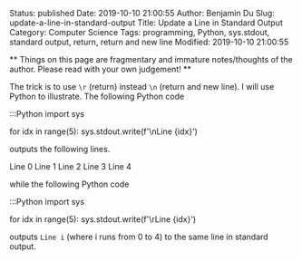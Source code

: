 Status: published
Date: 2019-10-10 21:00:55
Author: Benjamin Du
Slug: update-a-line-in-standard-output
Title: Update a Line in Standard Output
Category: Computer Science
Tags: programming, Python, sys.stdout, standard output, return, return and new line
Modified: 2019-10-10 21:00:55

**
Things on this page are fragmentary and immature notes/thoughts of the author.
Please read with your own judgement!
**

The trick is to use `\r` (return) instead `\n` (return and new line).
I will use Python to illustrate. 
The following Python code

:::Python
import sys

for idx in range(5):
    sys.stdout.write(f'\nLine {idx}')

outputs the following lines.

Line 0
Line 1
Line 2
Line 3
Line 4

while the following Python code

:::Python
import sys

for idx in range(5):
    sys.stdout.write(f'\rLine {idx}')

outputs `Line i` (where i runs from 0 to 4)
to the same line in standard output.
